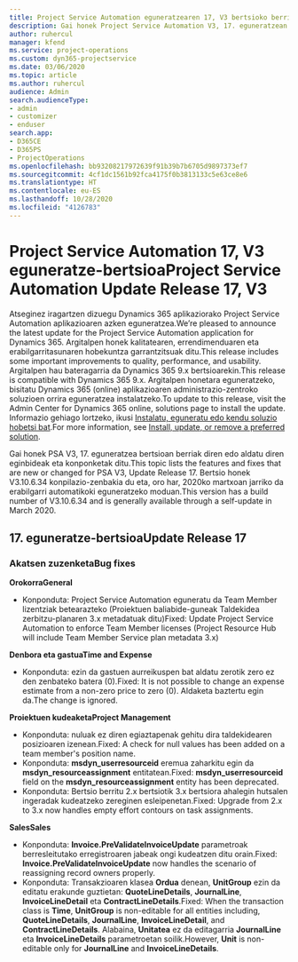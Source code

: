 ```yaml
---
title: Project Service Automation eguneratzearen 17, V3 bertsioko berrikuntzak edo aldaketak
description: Gai honek Project Service Automation V3, 17. eguneratzean erabilgarri dauden eginbideak eta konponketak ditu.
author: ruhercul
manager: kfend
ms.service: project-operations
ms.custom: dyn365-projectservice
ms.date: 03/06/2020
ms.topic: article
ms.author: ruhercul
audience: Admin
search.audienceType:
- admin
- customizer
- enduser
search.app:
- D365CE
- D365PS
- ProjectOperations
ms.openlocfilehash: bb93208217972639f91b39b7b6705d9897373ef7
ms.sourcegitcommit: 4cf1dc1561b92fca4175f0b3813133c5e63ce8e6
ms.translationtype: HT
ms.contentlocale: eu-ES
ms.lasthandoff: 10/28/2020
ms.locfileid: "4126783"
---
```

# <a name="project-service-automation-update-release-17-v3"></a><span data-ttu-id="cd8e6-103">Project Service Automation 17, V3 eguneratze-bertsioa</span><span class="sxs-lookup"><span data-stu-id="cd8e6-103">Project Service Automation Update Release 17, V3</span></span>

<span data-ttu-id="cd8e6-104">Atseginez iragartzen dizuegu Dynamics 365 aplikaziorako Project Service Automation aplikazioaren azken eguneratzea.</span><span class="sxs-lookup"><span data-stu-id="cd8e6-104">We’re pleased to announce the latest update for the Project Service Automation application for Dynamics 365.</span></span> <span data-ttu-id="cd8e6-105">Argitalpen honek kalitatearen, errendimenduaren eta erabilgarritasunaren hobekuntza garrantzitsuak ditu.</span><span class="sxs-lookup"><span data-stu-id="cd8e6-105">This release includes some important improvements to quality, performance, and usability.</span></span>  <span data-ttu-id="cd8e6-106">Argitalpen hau bateragarria da Dynamics 365 9.x bertsioarekin.</span><span class="sxs-lookup"><span data-stu-id="cd8e6-106">This release is compatible with Dynamics 365 9.x.</span></span> <span data-ttu-id="cd8e6-107">Argitalpen honetara eguneratzeko, bisitatu Dynamics 365 (online) aplikazioaren administrazio-zentroko soluzioen orrira eguneratzea instalatzeko.</span><span class="sxs-lookup"><span data-stu-id="cd8e6-107">To update to this release, visit the Admin Center for Dynamics 365 online, solutions page to install the update.</span></span> <span data-ttu-id="cd8e6-108">Informazio gehiago lortzeko, ikusi [Instalatu, eguneratu edo kendu soluzio hobetsi bat](https://docs.microsoft.com/power-platform/admin/install-remove-preferred-solution).</span><span class="sxs-lookup"><span data-stu-id="cd8e6-108">For more information, see [Install, update, or remove a preferred solution](https://docs.microsoft.com/power-platform/admin/install-remove-preferred-solution).</span></span>

<span data-ttu-id="cd8e6-109">Gai honek PSA V3, 17. eguneratzea bertsioan berriak diren edo aldatu diren eginbideak eta konponketak ditu.</span><span class="sxs-lookup"><span data-stu-id="cd8e6-109">This topic lists the features and fixes that are new or changed for PSA V3, Update Release 17.</span></span> <span data-ttu-id="cd8e6-110">Bertsio honek V3.10.6.34 konpilazio-zenbakia du eta, oro har, 2020ko martxoan jarriko da erabilgarri automatikoki eguneratzeko moduan.</span><span class="sxs-lookup"><span data-stu-id="cd8e6-110">This version has a build number of V3.10.6.34 and is generally available through a self-update in March 2020.</span></span>


## <a name="update-release-17"></a><span data-ttu-id="cd8e6-111">17. eguneratze-bertsioa</span><span class="sxs-lookup"><span data-stu-id="cd8e6-111">Update Release 17</span></span>

### <a name="bug-fixes"></a><span data-ttu-id="cd8e6-112">Akatsen zuzenketa</span><span class="sxs-lookup"><span data-stu-id="cd8e6-112">Bug fixes</span></span>

<span data-ttu-id="cd8e6-113">**Orokorra**</span><span class="sxs-lookup"><span data-stu-id="cd8e6-113">**General**</span></span>

- <span data-ttu-id="cd8e6-114">Konponduta: Project Service Automation eguneratu da Team Member lizentziak betearazteko (Proiektuen baliabide-guneak Taldekidea zerbitzu-planaren 3.x metadatuak ditu)</span><span class="sxs-lookup"><span data-stu-id="cd8e6-114">Fixed: Update Project Service Automation to enforce Team Member licenses (Project Resource Hub will include Team Member Service plan metadata 3.x)</span></span>
 
<span data-ttu-id="cd8e6-115">**Denbora eta gastua**</span><span class="sxs-lookup"><span data-stu-id="cd8e6-115">**Time and Expense**</span></span>

- <span data-ttu-id="cd8e6-116">Konponduta: ezin da gastuen aurreikuspen bat aldatu zerotik zero ez den zenbateko batera (0).</span><span class="sxs-lookup"><span data-stu-id="cd8e6-116">Fixed: It is not possible to change an expense estimate from a non-zero price to zero (0).</span></span> <span data-ttu-id="cd8e6-117">Aldaketa baztertu egin da.</span><span class="sxs-lookup"><span data-stu-id="cd8e6-117">The change is ignored.</span></span>

<span data-ttu-id="cd8e6-118">**Proiektuen kudeaketa**</span><span class="sxs-lookup"><span data-stu-id="cd8e6-118">**Project Management**</span></span>

- <span data-ttu-id="cd8e6-119">Konponduta: nuluak ez diren egiaztapenak gehitu dira taldekidearen posizioaren izenean.</span><span class="sxs-lookup"><span data-stu-id="cd8e6-119">Fixed: A check for null values has been added on a team member's position name.</span></span>
- <span data-ttu-id="cd8e6-120">Konponduta: **msdyn_userresourceid** eremua zaharkitu egin da **msdyn_resourceassignment** entitatean.</span><span class="sxs-lookup"><span data-stu-id="cd8e6-120">Fixed: **msdyn_userresourceid** field on the **msdyn_resourceassignment** entity has been deprecated.</span></span>
- <span data-ttu-id="cd8e6-121">Konponduta: Bertsio berritu 2.x bertsiotik 3.x bertsiora ahalegin hutsalen ingeradak kudeatzeko zereginen esleipenetan.</span><span class="sxs-lookup"><span data-stu-id="cd8e6-121">Fixed: Upgrade from 2.x to 3.x now handles empty effort contours on task assignments.</span></span>

<span data-ttu-id="cd8e6-122">**Sales**</span><span class="sxs-lookup"><span data-stu-id="cd8e6-122">**Sales**</span></span>

- <span data-ttu-id="cd8e6-123">Konponduta: **Invoice.PreValidateInvoiceUpdate** parametroak berresleitutako erregistroaren jabeak ongi kudeatzen ditu orain.</span><span class="sxs-lookup"><span data-stu-id="cd8e6-123">Fixed: **Invoice.PreValidateInvoiceUpdate** now handles the scenario of reassigning record owners properly.</span></span>
- <span data-ttu-id="cd8e6-124">Konponduta: Transakzioaren klasea **Ordua** denean, **UnitGroup** ezin da editatu erakunde guztietan: **QuoteLineDetails**, **JournalLine**, **InvoiceLineDetail** eta **ContractLineDetails**.</span><span class="sxs-lookup"><span data-stu-id="cd8e6-124">Fixed: When the transaction class is **Time**, **UnitGroup** is non-editable for all entities including, **QuoteLineDetails**, **JournalLine**, **InvoiceLineDetail**, and **ContractLineDetails**.</span></span> <span data-ttu-id="cd8e6-125">Alabaina, **Unitatea** ez da editagarria **JournalLine** eta **InvoiceLineDetails** parametroetan soilik.</span><span class="sxs-lookup"><span data-stu-id="cd8e6-125">However, **Unit** is non-editable only for **JournalLine** and **InvoiceLineDetails**.</span></span>


